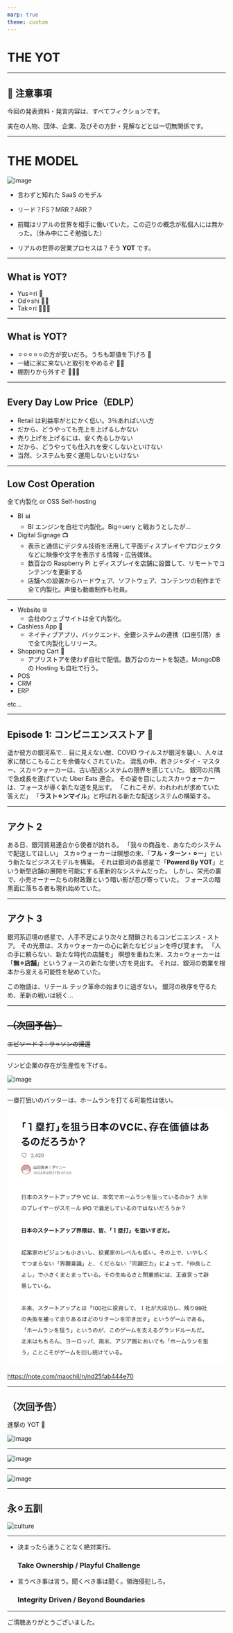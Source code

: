 ```yaml
---
marp: true
theme: custom
---
```


# THE YOT

---

## 🚨 注意事項

今回の発表資料・発言内容は、すべてフィクションです。

実在の人物、団体、企業、及びその方針・見解などとは一切無関係です。

---

# THE MODEL

![image](https://www.shoeisha.co.jp/static/book/campaign/the-model/images/title.jpg)

- 言わずと知れた SaaS のモデル

- リード？FS？MRR？ARR？

- 前職はリアルの世界を相手に働いていた。この辺りの概念が私個人には無かった。（休み中にこそ勉強した）
- リアルの世界の営業プロセスは？そう **YOT** です。

---

## What is YOT?

- Yus⚪︎ri 👿
- Od⚪︎shi 👿👿
- Tak⚪︎ri 👿👿👿

---

## What is YOT?

- ⚪︎⚪︎⚪︎⚪︎⚪︎の方が安いだろ。うちも卸値を下げろ 👿
- 一緒に米に来ないと取引をやめるぞ 👿👿
- 棚割りから外すぞ 👿👿👿

---

## Every Day Low Price（EDLP）

- Retail は利益率がとにかく低い。3％あればいい方
- だから、どうやっても売上を上げるしかない
- 売り上げを上げるには、安く売るしかない
- だから、どうやっても仕入れを安くしないといけない
- 当然、システムも安く運用しないといけない

---

## Low Cost Operation

全て内製化 or OSS Self-hosting

- BI 📊
    - BI エンジンを自社で内製化。Big⚪︎uery と戦おうとしたが...
- Digital Signage 📺
    - 表示と通信にデジタル技術を活用して平面ディスプレイやプロジェクタなどに映像や文字を表示する情報・広告媒体。
    - 数百台の Raspberry Pi とディスプレイを店舗に設置して、リモートでコンテンツを更新する
    - 店舗への設置からハードウェア、ソフトウェア、コンテンツの制作まで全て内製化。声優も動画制作も社員。

---

- Website 🌐
    - 会社のウェブサイトは全て内製化。
- Cashless App 📱
    - ネイティブアプリ、バックエンド、全銀システムの連携（口座引落）まで全て内製化しリリース。
- Shopping Cart 🛒
    - アプリストアを使わず自社で配信。数万台のカートを製造。MongoDB の Hosting も自社で行う。
- POS
- CRM
- ERP

etc...

---

## Episode 1: コンビニエンスストア 🏪

遥か彼方の銀河系で...
目に見えない敵、COVID ウイルスが銀河を襲い、人々は家に閉じこもることを余儀なくされていた。
混乱の中、若きジ⚪︎ダイ・マスター、スカ⚪︎ウォーカーは、古い配送システムの限界を感じていた。
銀河の片隅で急成長を遂げていた Uber Eats 連合。
その姿を目にしたスカ⚪︎ウォーカーは、フォースが導く新たな道を見出す。
「これこそが、われわれが求めていた答えだ」
「**ラスト⚪︎ンマイル**」と呼ばれる新たな配送システムの構築する。

---

## アクト 2

ある日、銀河貿易連合から使者が訪れる。
「我々の商品を、あなたのシステムで配送してほしい」
スカ⚪︎ウォーカーは瞑想の末、「**フル・ターン・⚪︎ー**」という新たなビジネスモデルを構築。
それは銀河の各惑星で「**Powerd By YOT**」という新型店舗の展開を可能にする革新的なシステムだった。
しかし、栄光の裏で、小売オーナーたちの財政難という暗い影が忍び寄っていた。
フォースの暗黒面に落ちる者も現れ始めていた。

---

## アクト 3

銀河系辺境の惑星で、人手不足により次々と閉鎖されるコンビニエンス・ストア。
その光景は、スカ⚪︎ウォーカーの心に新たなビジョンを呼び覚ます。
「人の手に頼らない、新たな時代の店舗を」
瞑想を重ねた末、スカ⚪︎ウォーカーは「**無⚪︎店舗**」というフォースの新たな使い方を見出す。
それは、銀河の商業を根本から変える可能性を秘めていた。

この物語は、リテール テック革命の始まりに過ぎない。
銀河の秩序を守るため、革新の戦いは続く...

---

## ~~（次回予告）~~
~~エピソード 2：サ⚪︎ソンの帰還~~

---

ゾンビ企業の存在が生産性を下げる。

![image](https://str.toyokeizai.net/files/topics/12146_ext_01_0.jpg?v=1583442150)

---

一塁打狙いのバッターは、ホームランを打てる可能性は低い。

![alt text](image.png)

https://note.com/maochil/n/nd25fab444e70

---

## （次回予告）

進撃の YOT 🧌

![image](https://cdn-ak.f.st-hatena.com/images/fotolife/m/mogmogfirst/20200711/20200711222105.jpg)

---

![image](https://image.maruzenjunkudo.co.jp/item/1/324/2842/2726/28422726_01.jpg)

---

![image](https://www.diamond.co.jp/book/p74hs00000004zyq-img/9784478110744.jpg)

---

## 永⚪︎五訓

![culture](https://stat.ameba.jp/user_images/20150331/21/md-editor-in-chief/4c/a5/j/o0480036013261928338.jpg?caw=800)

---

<!--
_backgroundColor: #f04600
-->

- 決まったら迷うことなく絶対実行。
    ### Take Ownership / Playful Challenge
- 言うべき事は言う。聞くべき事は聞く。領海侵犯しろ。
    ### Integrity Driven / Beyond Boundaries

---

ご清聴ありがとうございました。

